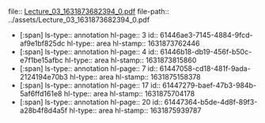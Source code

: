 file:: [Lecture_03_1631873682394_0.pdf](../assets/Lecture_03_1631873682394_0.pdf)
file-path:: ../assets/Lecture_03_1631873682394_0.pdf

- [:span]
  ls-type:: annotation
  hl-page:: 3
  id:: 61446ae3-7145-4884-9fcd-af9e1bf825dc
  hl-type:: area
  hl-stamp:: 1631873762446
- [:span]
  ls-type:: annotation
  hl-page:: 4
  id:: 61446b18-db19-456f-b50c-e7f1be15afbc
  hl-type:: area
  hl-stamp:: 1631873815860
- [:span]
  ls-type:: annotation
  hl-page:: 7
  id:: 61447058-cd18-481f-9ada-2124194e70b3
  hl-type:: area
  hl-stamp:: 1631875158378
- [:span]
  ls-type:: annotation
  hl-page:: 17
  id:: 61447279-baef-47b3-984b-5af6ffd161e8
  hl-type:: area
  hl-stamp:: 1631875704178
- [:span]
  ls-type:: annotation
  hl-page:: 20
  id:: 61447364-b5de-4d8f-89f3-a28b4f8d4a5f
  hl-type:: area
  hl-stamp:: 1631875939787